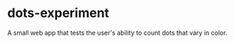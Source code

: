dots-experiment
===============

A small web app that tests the user's ability to count dots that vary in color.
